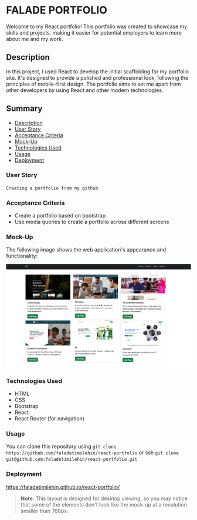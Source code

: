 # FALADE PORTFOLIO

Welcome to my React portfolio! This portfolio was created to showcase my skills and projects, making it easier for potential employers to learn more about me and my work.

## Description

In this project, I used React to develop the initial scaffolding for my portfolio site. It's designed to provide a polished and professional look, following the principles of mobile-first design. The portfolio aims to set me apart from other developers by using React and other modern technologies.

## Summary

- [Description](#description)
- [User Story](#user-story)
- [Acceptance Criteria](#acceptance-criteria)
- [Mock-Up](#mock-up)
- [Technologies Used](#technologies-used)
- [Usage](#usage)
- [Deployment](#deployment)

### User Story

```
Creating a portfolio from my github
```

### Acceptance Criteria

- Create a portfolio based on bootstrap
- Use media queries to create a portfolio across different screens

### Mock-Up

The following image shows the web application's appearance and functionality:

![The Horiseon webpage includes a navigation bar, a header image, and cards with text and images at the bottom of the page.](./src//assets/dkdkd.png)

### Technologies Used

- HTML
- CSS
- Bootstrap
- React
- React Router (for navigation)

### Usage

You can clone this repository using `git clone https://github.com/faladetimilehin/react-portfolio` or ssh `git clone git@github.com:faladetimilehin/react-portfolio.git`

### Deployment

https://faladetimilehin.github.io/react-portfolio/

> **Note**: This layout is designed for desktop viewing, so you may notice that some of the elements don't look like the mock-up at a resolution smaller than 768px.
